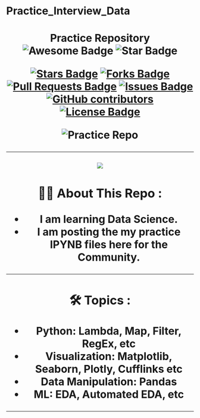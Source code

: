 # Practice_Interview_Data

<h1 align="center">Practice Repository
<div align="center">
<img src="https://cdn.rawgit.com/sindresorhus/awesome/d7305f38d29fed78fa85652e3a63e154dd8e8829/media/badge.svg" alt="Awesome Badge"/>
<img src="https://img.shields.io/static/v1?label=%F0%9F%8C%9F&message=If%20Useful&style=style=flat&color=BC4E99" alt="Star Badge"/>
<br>

<a href="https://github.com/Singhyash9009/Practice_Interview_Data"><img src="https://img.shields.io/github/stars/Singhyash9009/Practice_Interview_Data" alt="Stars Badge"/></a>
<a href="https://github.com/Singhyash9009/Practice_Interview_Data/network/members"><img src="https://img.shields.io/github/forks/Singhyash9009/Practice_Interview_Data" alt="Forks Badge"/></a>
<a href="https://github.com/Singhyash9009/Practice_Interview_Data/pulls"><img src="https://img.shields.io/github/issues-pr/Singhyash9009/Practice_Interview_Data" alt="Pull Requests Badge"/></a>
<a href="https://github.com/Singhyash9009/Practice_Interview_Data/issues"><img src="https://img.shields.io/github/issues/Singhyash9009/Practice_Interview_Data" alt="Issues Badge"/></a>
<a href="https://github.com/Singhyash9009/Practice_Interview_Data/graphs/contributors"><img alt="GitHub contributors" src="https://img.shields.io/github/contributors/Singhyash9009/Practice_Interview_Data?color=2b9348"></a>
<a href="https://github.com/Singhyash9009/Practice_Interview_Data/blob/master/LICENSE"><img src="https://img.shields.io/github/license/Singhyash9009/Practice_Interview_Data?color=2b9348" alt="License Badge"/></a>

<img alt="Practice Repo" src="https://github.com/Singhyash9009/Practice_Interview_Data/blob/main/Practice.jpg"> </img>
</div>
  
---
<a href="https://github.com/Singhyash9009/Practice_Interview_Data/blob/master/LICENSE"><img src ="https://github-readme-stats.vercel.app/api/top-langs/?username=Singhyash9009&theme=blue-green"/><a/>
### :man_technologist: About This Repo :
 
- I am learning Data Science.
- I am posting the my practice IPYNB files here for the Community.

---

### :hammer_and_wrench: Topics :

 - Python: Lambda, Map, Filter, RegEx, etc
 - Visualization: Matplotlib, Seaborn, Plotly, Cufflinks etc
 - Data Manipulation: Pandas
 - ML: EDA, Automated EDA, etc

---
